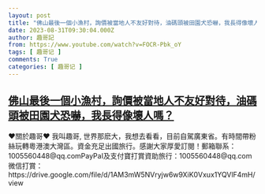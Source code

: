 ```yaml
---
layout: post
title: "佛山最後一個小漁村，詢價被當地人不友好對待，油碼頭被田園犬恐嚇，我長得像壞人嗎？"
date: 2023-08-31T09:30:04.000Z
author: 趣哥記
from: https://www.youtube.com/watch?v=FOCR-Pbk_oY
tags: [ 趣哥记 ]
comments: True
categories: [ 趣哥记 ]
---
```

<!--1693474204000-->
[佛山最後一個小漁村，詢價被當地人不友好對待，油碼頭被田園犬恐嚇，我長得像壞人嗎？](https://www.youtube.com/watch?v=FOCR-Pbk_oY)
------

<div>
♥關於趣哥♥ 我叫趣哥, 世界那麽大，我想去看看，目前自駕廣東省。有時間帶粉絲玩轉粵港澳大灣區。資金充足出國旅行。感謝大家厚愛訂閱！郵箱聯系：1005560448@qq.comPayPaI及支付寶打賞資助旅行：1005560448@qq.com微信打賞：https://drive.google.com/file/d/1AM3mW5NVryjw6w9XiK0Vxux1YQVlF4mH/view
</div>
